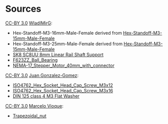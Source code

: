 # Sources

[CC-BY 3.0](http://creativecommons.org/licenses/by/3.0/)
[WladIMirG](https://github.com/WladIMirG):
- Hex-Standoff-M3-16mm-Male-Female derived from [Hex-Standoff-M3-15mm-Male-Female](https://github.com/FreeCAD/FreeCAD-library/blob/master/Mechanical%20Parts/Fasteners/Standoff/Hex-Standoff-M3-15mm-Male-Female.fcstd)
- Hex-Standoff-M3-25mm-Male-Female derived from [Hex-Standoff-M3-15mm-Male-Female](https://github.com/FreeCAD/FreeCAD-library/blob/master/Mechanical%20Parts/Fasteners/Standoff/Hex-Standoff-M3-15mm-Male-Female.fcstd)
- [SK8 SC8UU 8mm Linear Rail Shaft Support](https://github.com/FreeCAD/FreeCAD-library/blob/master/Mechanical%20Parts/Fasteners/Rod/SK8%20SC8UU%208mm%20Linear%20Rail%20Shaft%20Support.FCStd)
- [F623ZZ_Ball_Bearing](https://github.com/FreeCAD/FreeCAD-library/blob/b5390c1df545455c84af5da7b930cc0c82dfd5a1/Mechanical%20Parts/Bearings/F623ZZ_Ball_Bearing.fcstd)
- [NEMA-17_Stepper_Motor_40mm_with_connector](https://github.com/FreeCAD/FreeCAD-library/blob/b5390c1df545455c84af5da7b930cc0c82dfd5a1/Electrical%20Parts/Motors/NEMA-17_Stepper_Motor_40mm_with_connector.fcstd)


[CC-BY 3.0](http://creativecommons.org/licenses/by/3.0/)
[Juan Gonzalez-Gomez](https://github.com/Obijuan):
- [ISO4762_Hex_Socket_Head_Cap_Screw_M3x12](https://github.com/FreeCAD/FreeCAD-library/blob/b5390c1df545455c84af5da7b930cc0c82dfd5a1/Mechanical%20Parts/Fasteners/Bolts%20%26%20Screws/Metric/ISO4762_Hex_Socket_Head_Cap_Screw_M3x12.fcstd)
- [ISO4762_Hex_Socket_Head_Cap_Screw_M3x16](https://github.com/FreeCAD/FreeCAD-library/blob/b5390c1df545455c84af5da7b930cc0c82dfd5a1/Mechanical%20Parts/Fasteners/Bolts%20%26%20Screws/Metric/ISO4762_Hex_Socket_Head_Cap_Screw_M3x16.fcstd)
- [DIN 125 class 4 M3 Flat Washer](https://github.com/FreeCAD/FreeCAD-library/blob/b5390c1df545455c84af5da7b930cc0c82dfd5a1/Mechanical%20Parts/Fasteners/Washers/Metric/DIN%20125%20class%204%20M3%20Flat%20Washer.fcstd)


[CC-BY 3.0](http://creativecommons.org/licenses/by/3.0/)
[Marcelo Vioque](https://github.com/viqbem):
- [Trapezoidal_nut](https://github.com/FreeCAD/FreeCAD-library/blob/b5390c1df545455c84af5da7b930cc0c82dfd5a1/Mechanical%20Parts/4-wire%20thread/Trapezoidal_nut.fcstd)

